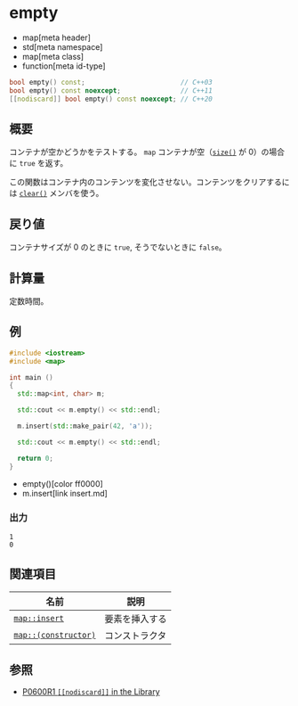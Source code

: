 # empty
* map[meta header]
* std[meta namespace]
* map[meta class]
* function[meta id-type]

```cpp
bool empty() const;                        // C++03
bool empty() const noexcept;               // C++11
[[nodiscard]] bool empty() const noexcept; // C++20
```

## 概要
コンテナが空かどうかをテストする。 
`map` コンテナが空（[`size()`](/reference/map/map/size.md) が 0）の場合に `true` を返す。 

この関数はコンテナ内のコンテンツを変化させない。コンテンツをクリアするには [`clear()`](/reference/map/map/clear.md) メンバを使う。


## 戻り値
コンテナサイズが 0 のときに `true`, そうでないときに `false`。


## 計算量
定数時間。


## 例
```cpp example
#include <iostream>
#include <map>

int main ()
{
  std::map<int, char> m;

  std::cout << m.empty() << std::endl;

  m.insert(std::make_pair(42, 'a'));

  std::cout << m.empty() << std::endl;

  return 0;
}
```
* empty()[color ff0000]
* m.insert[link insert.md]

### 出力
```
1
0
```

## 関連項目

| 名前 | 説明|
|---------------------------------------------------------------------------------------|-----------------------|
| [`map::insert`](/reference/map/map/insert.md) | 要素を挿入する |
| [`map::(constructor)`](/reference/map/map/op_constructor.md) | コンストラクタ |


## 参照
- [P0600R1 `[[nodiscard]]` in the Library](http://www.open-std.org/jtc1/sc22/wg21/docs/papers/2017/p0600r1.pdf)
